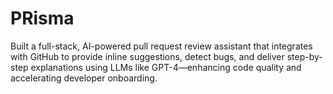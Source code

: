 # PRisma
Built a full-stack, AI-powered pull request review assistant that integrates with GitHub to provide inline suggestions, detect bugs, and deliver step-by-step explanations using LLMs like GPT-4—enhancing code quality and accelerating developer onboarding.

